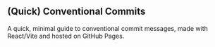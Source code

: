 ## (Quick) Conventional Commits

A quick, minimal guide to conventional commit messages, made with React/Vite and hosted on GitHub Pages.

